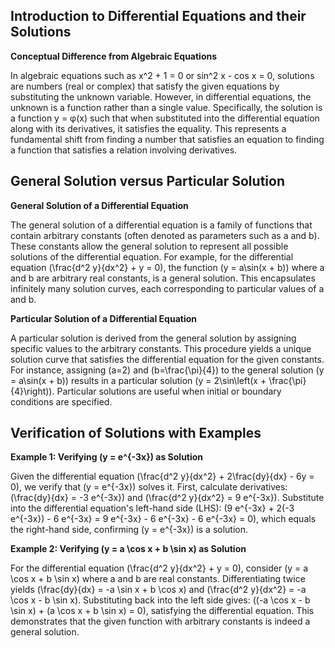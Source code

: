 ## Introduction to Differential Equations and their Solutions

**Conceptual Difference from Algebraic Equations**

In algebraic equations such as x^2 + 1 = 0 or sin^2 x - cos x = 0, solutions are numbers (real or complex) that satisfy the given equations by substituting the unknown variable. However, in differential equations, the unknown is a function rather than a single value. Specifically, the solution is a function y = φ(x) such that when substituted into the differential equation along with its derivatives, it satisfies the equality. This represents a fundamental shift from finding a number that satisfies an equation to finding a function that satisfies a relation involving derivatives.



## General Solution versus Particular Solution

**General Solution of a Differential Equation**

The general solution of a differential equation is a family of functions that contain arbitrary constants (often denoted as parameters such as a and b). These constants allow the general solution to represent all possible solutions of the differential equation. For example, for the differential equation \(\frac{d^2 y}{dx^2} + y = 0\), the function \(y = a\sin(x + b)\) where a and b are arbitrary real constants, is a general solution. This encapsulates infinitely many solution curves, each corresponding to particular values of a and b.

**Particular Solution of a Differential Equation**

A particular solution is derived from the general solution by assigning specific values to the arbitrary constants. This procedure yields a unique solution curve that satisfies the differential equation for the given constants. For instance, assigning \(a=2\) and \(b=\frac{\pi}{4}\) to the general solution \(y = a\sin(x + b)\) results in a particular solution \(y = 2\sin\left(x + \frac{\pi}{4}\right)\). Particular solutions are useful when initial or boundary conditions are specified.



## Verification of Solutions with Examples

**Example 1: Verifying \(y = e^{-3x}\) as Solution**

Given the differential equation \(\frac{d^2 y}{dx^2} + 2\frac{dy}{dx} - 6y = 0\), we verify that \(y = e^{-3x}\) solves it. First, calculate derivatives: \(\frac{dy}{dx} = -3 e^{-3x}\) and \(\frac{d^2 y}{dx^2} = 9 e^{-3x}\). Substitute into the differential equation's left-hand side (LHS): \(9 e^{-3x} + 2(-3 e^{-3x}) - 6 e^{-3x} = 9 e^{-3x} - 6 e^{-3x} - 6 e^{-3x} = 0\), which equals the right-hand side, confirming \(y = e^{-3x}\) is a solution.

**Example 2: Verifying \(y = a \cos x + b \sin x\) as Solution**

For the differential equation \(\frac{d^2 y}{dx^2} + y = 0\), consider \(y = a \cos x + b \sin x\) where a and b are real constants. Differentiating twice yields \(\frac{dy}{dx} = -a \sin x + b \cos x\) and \(\frac{d^2 y}{dx^2} = -a \cos x - b \sin x\). Substituting back into the left side gives: \((-a \cos x - b \sin x) + (a \cos x + b \sin x) = 0\), satisfying the differential equation. This demonstrates that the given function with arbitrary constants is indeed a general solution.


